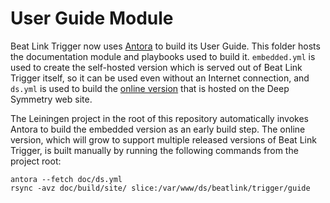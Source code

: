 # User Guide Module

Beat Link Trigger now uses [Antora](https://antora.org) to build its
User Guide. This folder hosts the documentation module and playbooks
used to build it. `embedded.yml` is used to create the self-hosted
version which is served out of Beat Link Trigger itself, so it can be
used even without an Internet connection, and `ds.yml` is used to
build the [online
version]((https://deepsymmetry.org/beatlink/trigger/guide/)) that is
hosted on the Deep Symmetry web site.

The Leiningen project in the root of this repository automatically
invokes Antora to build the embedded version as an early build step.
The online version, which will grow to support multiple released
versions of Beat Link Trigger, is built manually by running the
following commands from the project root:

    antora --fetch doc/ds.yml
    rsync -avz doc/build/site/ slice:/var/www/ds/beatlink/trigger/guide
